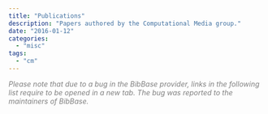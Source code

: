 ```yaml
---
title: "Publications"
description: "Papers authored by the Computational Media group."
date: "2016-01-12"
categories:
  - "misc"
tags:
  - "cm"
---
```


<!--### content to be populated-->
*<span style="color:gray">Please note that due to a bug in the BibBase provider, links in the following list require to be opened in a new tab.
The bug was reported to the maintainers of BibBase.</span>*

<!--MAR NOTE: the following cannot be verified until-->
<script src="http://bibbase.org/show?bib=http%3A%2F%2Fcm.cecs.anu.edu.au%2Fdocuments%2Fpublications.bib&jsonp=1"></script> 

<!--MAR: debug only. A larger list of publications.-->
<!--<script src="http://bibbase.org/show?bib=http%3A%2F%2Frizoiu.eu%2Fmybib.bib&jsonp=1"></script> -->
